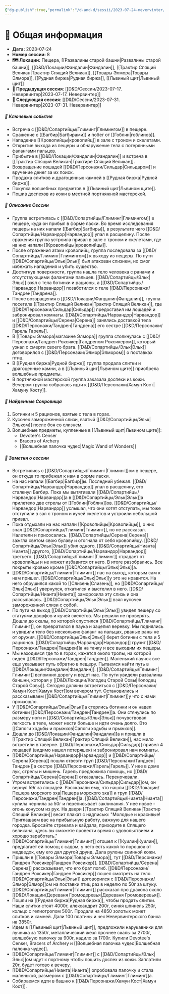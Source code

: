 ```yaml
---
{"dg-publish":true,"permalink":"/d-and-d/sessii/2023-07-24-nevervinter/","created":"2023-12-11T11:46:24.000+04:00","updated":"2023-12-26T20:00:40.863+04:00"}
---
```


# 📅 Общая информация

- **Дата:** 2023-07-24
- **Номер cессии:** 8
- **🗺️ Локации:** Пещера, [[Развалины старой башни\|Развалины старой башни]], [[D&D/Локации/Фандалин\|Фандалин]], [[Трактир Спящий Великан\|Трактир Спящий Великан]], [[Товары Элмора\|Товары Элмора]], [[Рудная биржа\|Рудная биржа]], [[Львиный щит\|Львиный щит]]
- **🔗 Предыдущая сессия**: [[D&D/Сессии/2023-07-17. Невервинтер\|2023-07-17. Невервинтер]]
- **🔗 Следующая сессия**: [[D&D/Сессии/2023-07-31. Невервинтер\|2023-07-31. Невервинтер]]

##### 🔑 **Ключевые события**

- Встреча с [[D&D/Сопартийцы/Глиминг\|Глимингом]] в пещере.
- Сражение с [[Багбир\|Багбирами]] и побег от [[Гоблин\|гоблинов]].
- Нападение [[Кровопийцы\|кровопийц]] в зале с троном и скелетами.
- Открытие выхода из пещеры и обнаружение тела с потерянными фалангами пальцев.
- Прибытие в [[D&D/Локации/Фандалин\|Фандалин]] и встреча в [[Трактир Спящий Великан\|Трактире Спящий Великан]].
- Возвращение лошадей [[D&D/Персонажи/Сильдар\|Сильдаром]] и вручение денег за их поиск.
- Продажа слитков и драгоценных камней в [[Рудная биржа\|Рудной бирже]].
- Покупка волшебных предметов в [[Львиный щит\|Львином щите]].
- Пошив доспехов из кожи в местной портняжной мастерской.

##### 📖 **Описание Сессии**

- Группа встретилась с [[D&D/Сопартийцы/Глиминг\|Глимингом]] в пещере, куда он прибыл в форме ласки. Во время исследования пещеры на них напали [[Багбир\|Багбиры]], в результате чего [[D&D/Сопартийцы/Нарвандор\|Нарвандор]] упал в расщелину. После сражения группа устроила привал в зале с троном и скелетами, где на них напали [[Кровопийцы\|кровопийцы]].
- После отражения атаки кровопийц, группа последовала за [[D&D/Сопартийцы/Глиминг\|Глимингом]] к выходу из пещеры. По пути [[D&D/Сопартийцы/Эльк\|Эльк]] был атакован слизнем, но смог избежать нападения и убить существо.
- Достигнув поверхности, группа нашла тело человека с ранами и отсутствующими фалангами пальцев. [[D&D/Сопартийцы/Эльк\|Эльк]] взял с тела ботинки и рационы, а [[D&D/Сопартийцы/Нарвандор\|Нарвандор]] позаботился о теле [[D&D/Персонажи/Тандрен\|Тандрена]].
- После возвращения в [[D&D/Локации/Фандалин\|Фандалин]], группа посетила [[Трактир Спящий Великан\|Трактир Спящий Великан]], где [[D&D/Персонажи/Сильдар\|Сильдар]] предоставил им лошадей и забронировал комнаты. [[D&D/Сопартийцы/Нарвандор\|Нарвандор]] и [[D&D/Сопартийцы/Серена\|Серена]] занялись доставкой тела [[D&D/Персонажи/Тандрен\|Тандрена]] его сестре [[D&D/Персонажи/Гарель\|Гарель]].
- В [[Товары Элмора\|магазине Элмора]] группа столкнулась с [[D&D/Персонажи/Гандрен Роксикер\|Гандреном Роксикером]], который узнал о смерти своего брата. [[D&D/Сопартийцы/Эльк\|Эльк]] договорился с [[D&D/Персонажи/Элмор\|Элмором]] о поставках птиц.
- В [[Рудная биржа\|Рудной бирже]] группа продала слитки и драгоценные камни, а в [[Львиный щит\|Львином щите]] приобрела волшебные предметы.
- В портняжной мастерской группа заказала доспехи из кожи. Вечером группа собралась идти к [[D&D/Персонажи/Хамун Кост\|Хамуну Косту]].

##### 💎 **Найденные Сокровища**

1. Ботинки и 5 рационов, взятые с тела в горах.
2. Кусочек замороженной слизи, взятый [[D&D/Сопартийцы/Эльк\|Эльком]] после боя со слизнем.
3. Волшебные предметы, купленные в [[Львиный щит\|Львином щите]]:
    - Devotee's Censer
    - Bracers of Archery
    - [[Волшебная палочка чудес\|Magic Wand of Wonders]]

##### 📝 **Заметки о сессии**

- Встретились с [[D&D/Сопартийцы/Глиминг\|Глиминг]]ом в пещере, он откуда то прибежал к нам в форме ласки.
- На нас напали [[Багбир\|Багбир]]ы. Последний убежал. [[D&D/Сопартийцы/Нарвандор\|Нарвандор]] упал в расщелину, его сталкнул Багбир. Пока мы вытягивали [[D&D/Сопартийцы/Нарвандор\|Нарвандор]]а в [[D&D/Сопартийцы/Эльк\|Эльк]]а прилетело две стрелы от [[Гоблин\|Гоблин]]ов. [[D&D/Сопартийцы/Нарвандор\|Нарвандор]] услышал, что они хотят отступать, мы тоже отступили в зал с троном и кучей скелетов и устроили небольшой привал.
- Пока отдыхали на нас напали [[Кровопийцы\|Кровопийцы]], о них знал [[D&D/Сопартийцы/Глиминг\|Глиминг]], но не рассказал. Налетели и присосались. [[D&D/Сопартийцы/Серена\|Серена]] зажгла светом свою булаву и отогнала от себя кровопийцу. [[D&D/Сопартийцы/Эльк\|Эльк]] убил одного, [[D&D/Сопартийцы/Нианта\|Нианта]] другого, [[D&D/Сопартийцы/Нарвандор\|Нарвандор]] третьего. [[D&D/Сопартийцы/Глиминг\|Глиминг]] страдает от кровопийцы и не может избавится от него. В итоге разобрались. Все покрыты кровью кроме [[D&D/Сопартийцы/Эльк\|Эльк]]а. 
- [[D&D/Сопартийцы/Глиминг\|Глиминг]] нас на выход, которым сам к нам пришел. [[D&D/Сопартийцы/Эльк\|Эльк]]у это не нравится. На него обрушился какой то [[Слизень\|Слизень]], но [[D&D/Сопартийцы/Эльк\|Эльк]] увернулся, откатился и выстелил в него. [[D&D/Сопартийцы/Нианта\|Нианта]] заморозила эту слизь и она рассыпалась. [[D&D/Сопартийцы/Эльк\|Эльк]] взял кусочек замороженной слизи с собой.
- По пути на выход [[D&D/Сопартийцы/Эльк\|Эльк]] увидел пешеру со статуями дворфов и кучей скелетов. Мы решили не проверять. Дошли до скалы, по которой спустился [[D&D/Сопартийцы/Глиминг\|Глиминг]], он превратился в паука и зацепил веревку. Мы поднялись и увидили тело без нескольких фаланг на пальцах, рваные раны не от оружия. [[D&D/Сопартийцы/Эльк\|Эльк]] берет ботинки с тела и 5 рационов. [[D&D/Сопартийцы/Нарвандор\|Нарвандор]] грузит [[D&D/Персонажи/Тандрен\|Тандрен]]а на тачку и все выходим их пещеры.
- Мы находимся где то в горах, кажется около тропы, на которой сидел [[D&D/Персонажи/Тандрен\|Тандрен]]. Маленький паучок все еще указывает путь обратно в пещеру. Пытаемся найти путь в [[D&D/Локации/Фандалин\|Фандалин]]. [[D&D/Сопартийцы/Глиминг\|Глиминг]] вспомнил дорогу и ведет нас. По пути увидели развалины баншни, которая у [[D&D/Локации/Колодец Старой Совы\|Колодец Старой Совы]]. Сегодня должны встретиться с [[D&D/Персонажи/Хамун Кост\|Хамун Кост]]ом вечером тут. Остановились и рассказываем [[D&D/Сопартийцы/Глиминг\|Глиминг]]у что с нами произошло.
- У [[D&D/Сопартийцы/Эльк\|Эльк]]а стерлись ботинки и он надел ботинки [[D&D/Персонажи/Тандрен\|Тандрен]]а. Они стянулись по размеру ноги и [[D&D/Сопартийцы/Эльк\|Эльк]] почувствовал легкость в теле, может нести больше и идти очень долго. Это [[Сапоги ходьбы и прыжков\|Сапоги ходьбы и прыжков]].
- Дошли до [[D&D/Локации/Фандалин\|Фандалин]]а и пришли в [[Трактир Спящий Великан\|Трактир Спящий Великан]], нас мило встретили в таверне. [[D&D/Персонажи/Сильдар\|Сильдар]] привел 4 лошадей (видимо нашел потеряшек) и забронировал нам комнаты.
- [[D&D/Сопартийцы/Нарвандор\|Нарвандор]] и [[D&D/Сопартийцы/Серена\|Серена]] пошли отвезти труп [[D&D/Персонажи/Тандрен\|Тандрен]]а сестре [[D&D/Персонажи/Гарель\|Гарель]]. У нее в доме лук, стрелы и мишень. Гарель предложила помощь, но [[D&D/Сопартийцы/Серена\|Серена]] отказалась. Переночевали.
- Утром встретились с [[D&D/Персонажи/Сильдар\|Сильдар]]ом, он вернул 59г за лошадей. Рассказали ему, что нашли [[D&D/Локации/Пешера морского эха\|Пешера морского эха]] и труп [[D&D/Персонажи/Тандрен\|Тандрен]]а. [[D&D/Сопартийцы/Нианта\|Нианта]] купила чернила за 50г и переписывает заклинания. У нее новое - огонь конусом из рук. На двери [[Трактир Спящий Великан\|Трактир Спящий Великан]] весит плакат с надписью: "Молодые и красивые! Приглашаем вас на прибыльную работу, важную для нашего городка. Бросайте стрекала и кайдала, приходите в Спящего великана, здесь вы сможете провести время с удовольствием и хорошо заработать."
- [[D&D/Сопартийцы/Глиминг\|Глиминг]] отошел к [[Куилин\|Куилин]], предлагает ей помощ с садом, у него есть какой то порошок от медведок, ему его дал другой друид. Дала рулоны свинной кожи.
- Пришли в [[Товары Элмора\|Товары Элмора]], тут [[D&D/Персонажи/Гандрен Роксикер\|Гандрен Роксикер]]. [[D&D/Сопартийцы/Серена\|Серена]] рассказывает, что его брат погиб. [[D&D/Персонажи/Гандрен Роксикер\|Гандрен Роксикер]] пошел смотреть на тело. [[D&D/Сопартийцы/Эльк\|Эльк]] договорился с [[D&D/Персонажи/Элмор\|Элмор]]ом на поставки птиц раз в неделю по 50г за штуку.
- [[D&D/Сопартийцы/Глиминг\|Глиминг]] рассказал про дракона около [[D&D/Локации/Дереваня Громодеревья\|Дереваня Громодеревья]]. 
- Пошли на [[Рудная биржа\|Рудная биржа]], чтобы продать слитки. Наши слитки стоят 4000г, александрит 200г, синяя шпинель 250г, кольцо с гелиотропом 500г. Продали на 4850 золотых монет слитков и камней. Дали 100 платины и чек Невервинтерского банка на 3850г.
- Идем в [[Львиный щит\|Львиный щит]], предложили нарукавники для лучника за 1350г, металлический жезл прочнее скалы за 2700г, волшебную палочку за 900г, кадило за 1700г. Купили Devotee's Censer, Bracers of Archery и [[Волшебная палочка чудес\|Волшебная палочка чудес]].
- [[D&D/Сопартийцы/Глиминг\|Глиминг]] с [[D&D/Сопартийцы/Эльк\|Эльк]]ом идут к портному чтобы пошить доспех из кожи. Заплатили 20г, будет готово к вечеру.
- [[D&D/Сопартийцы/Нианта\|Нианта]] опробовала палочку и стала маленькой, размером с [[D&D/Сопартийцы/Глиминг\|Глиминг]]а.
- Собираемся идти в башню к [[D&D/Персонажи/Хамун Кост\|Хамун Кост]].